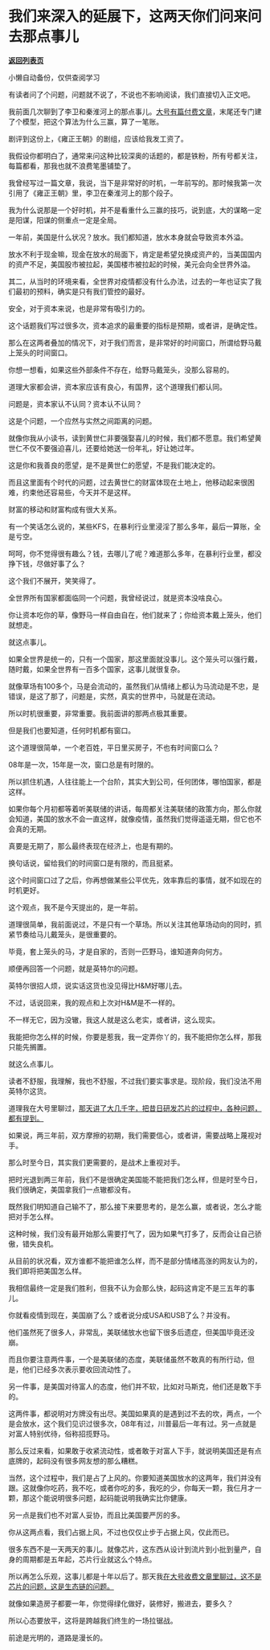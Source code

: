 # 我们来深入的延展下，这两天你们问来问去那点事儿

[**返回列表页**](/gzh/记忆承载3)

小懒自动备份，仅供查阅学习

有读者问了个问题，问题就不说了，不说也不影响阅读，我们直接切入正文吧。

  

我前面几次聊到了李卫和秦淮河上的那点事儿。[大号有篇付费文章](http://mp.weixin.qq.com/s?__biz=MzU0MjYwNDU2Mw==&mid=2247502967&idx=2&sn=80503cafb3e736c76caace8ff2f26117&chksm=fb1aa00bcc6d291d586c19783b1a2482c427ba6127d55357750250ff48990aa73046ff65f5ef&scene=21#wechat_redirect)，末尾还专门建了个模型，把这个算法为什么三赢，算了一笔账。  

  

剧评到这份上，《雍正王朝》的剧组，应该给我发工资了。

  

我假设你都明白了，通常来问这种比较深奥的话题的，都是铁粉，所有号都关注，每篇都看，那我也就不浪费笔墨铺垫了。

  

我曾经写过一篇文章，我说，当下是非常好的时机，一年前写的。那时候我第一次引用了《雍正王朝》里，李卫在秦淮河上的那个段子。

  

我为什么说那是一个好时机，并不是看重什么三赢的技巧，说到底，大的谋略一定是阳谋，阳谋的侧重点一定是全局。  

  

一年前，美国是什么状况？放水。我们都知道，放水本身就会导致资本外溢。  

  

放水不利于现金嘛，现金在放水的局面下，肯定是希望兑换成资产的，当美国国内的资产不足，美国股市被拉起，美国楼市被拉起的时候，美元会向全世界外溢。

  

其二，从当时的环境来看，全世界对疫情都没有什么办法，过去的一年也证实了我们最初的预料，确实是只有我们管控的最好。  

  

安全，对于资本来说，也是非常有吸引力的。  

  

这个话题我们写过很多次，资本追求的最重要的指标是预期，或者讲，是确定性。

  

那么在这两者叠加的情况下，对于我们而言，是非常好的时间窗口，所谓给野马戴上笼头的时间窗口。  

  

你想一想看，如果这些外部条件不存在，给野马戴笼头，没那么容易的。  

  

道理大家都会讲，资本家应该有良心，有国界，这个道理我们都认同。  

  

问题是，资本家认不认同？资本认不认同？

  

这是个问题，一个应然与实然之间距离的问题。

  

就像你我从小读书，读到黄世仁非要强娶喜儿的时候，我们都不愿意。我们希望黄世仁不仅不要强迫喜儿，还要给她送一份年礼，好让她过年。

  

这是你和我善良的愿望，是不是黄世仁的愿望，不是我们能决定的。

  

而且这里面有个时代的问题，过去黄世仁的财富体现在土地上，他移动起来很困难，约束他还容易些，今天并不是这样。  

  

财富的移动和财富构成有很大关系。

  

有一个笑话怎么说的，某些KFS，在暴利行业里浸淫了那么多年，最后一算账，全是亏空。  

  

呵呵，你不觉得很有趣么？钱，去哪儿了呢？难道那么多年，在暴利行业里，都没挣下钱，尽做好事了么？

  

这个我们不展开，笑笑得了。

  

全世界所有国家都面临同一个问题，我曾经说过，就是资本没啥良心。  

  

你让资本吃你的草，像野马一样自由自在，他们就来了；你给资本戴上笼头，他们就想走。  

  

就这点事儿。  

  

如果全世界是统一的，只有一个国家，那这里面就没事儿。这个笼头可以强行戴，随时戴，如果全世界有一百多个国家，这事儿就很复杂。  

  

就像草场有100多个，马是会流动的，虽然我们从情绪上都认为马流动是不忠，是错误，是这了那了，问题是，实然，真实的世界中，马就是在流动。  

  

所以时机很重要，非常重要。我前面讲的那两点极其重要。  

  

但是我们也要知道，任何时机都有窗口。  

  

这个道理很简单，一个老百姓，平日里买房子，不也有时间窗口么？  

  

08年是一次，15年是一次，窗口总是有时限的。

  

所以抓住机遇，人往往能上一个台阶，其实大到公司，任何团体，哪怕国家，都是这样。  

  

如果你每个月初都等着听美联储的讲话，每周都关注美联储的政策方向，那么你就会知道，美国的放水不会一直这样，就像疫情，虽然我们觉得遥遥无期，但它也不会真的无期。  

  

真要是无期了，那么最终表现在经济上，也是有期的。  

  

换句话说，留给我们的时间窗口是有限的，而且挺紧。  

  

这个时间窗口过了之后，你再想做某些公平优先，效率靠后的事情，就不如现在的时机更好。  

  

这个观点，我不是今天提出的，是一年前。

  

道理很简单，我前面说过，不是只有一个草场。所以关注其他草场动向的同时，抓紧节奏给马儿戴笼头，是很重要的。  

  

毕竟，套上笼头的马，才是自家的，否则一匹野马，谁知道奔向何方。

  

顺便再回答一个问题，就是英特尔的问题。  

  

英特尔很招人烦，说实话这货也没见得比H&M好哪儿去。

  

不过，话说回来，我的观点和上次对H&M是不一样的。

  

不一样无它，因为没辙，我这人就是这么老实，或者讲，这么现实。

  

我能把你怎么样的时候，你要是惹我，我一定弄你丫的，我不能把你怎么样，那我只能先搁置。  

  

就这么点事儿。

  

读者不舒服，我理解，我也不舒服，不过我们要实事求是。现阶段，我们没法不用英特尔这货。  

  

道理我在大号里聊过，[那天讲了大几千字，把昔日研发芯片的过程中，各种问题，都有提到。](http://mp.weixin.qq.com/s?__biz=MzU0MjYwNDU2Mw==&mid=2247502967&idx=2&sn=80503cafb3e736c76caace8ff2f26117&chksm=fb1aa00bcc6d291d586c19783b1a2482c427ba6127d55357750250ff48990aa73046ff65f5ef&scene=21#wechat_redirect)  

  

如果说，两三年前，双方摩擦的初期，我们需要信心，或者讲，需要战略上蔑视对手。

  

那么时至今日，其实我们更需要的，是战术上重视对手。

  

把时光退到两三年前，我们不是很确定美国能不能把我们怎么样，但是时至今日，我们很确定，美国拿我们一点辙都没有。  

  

既然我们明知道自己输不了，那么接下来要思考的，是怎么赢，或者说，怎么才能把对手怎么样。  

  

这种时候，我们没有最开始那么需要打气了，因为如果气打多了，反而会让自己骄傲，错失良机。  

  

从目前的状况看，双方谁都不能把谁怎么样，而不是部分情绪高涨的网友认为的，我们即将把美国怎么样。

  

我相信最终一定是我们胜利，但我不认为会那么快，起码这肯定不是三五年的事儿。  

  

你就看疫情到现在，美国崩了么？或者说分成USA和USB了么？并没有。  

  

他们虽然死了很多人，非常乱，美联储放水也留下很多后遗症，但美国毕竟还没崩。  

  

而且你要注意两件事，一个是美联储的态度，美联储虽然不敢真的有所行动，但是，他们已经多次表示要收回流动性了。  

  

另一件事，是美国对待富人的态度，他们并不软，比如对马斯克，他们还是敢下手的。  

  

这两件事，都说明对方牌没有出尽。美国如果真的是遇到过不去的坎，两点，一个是会放水，这个我们见识过很多次，08年有过，川普最后一年有过。另一点就是对富人特别优待，俗称招揽野马。

  

那么反过来看，如果敢于收紧流动性，或者敢于对富人下手，就说明美国还是有点底牌的，起码没有很多网友想的那么糟糕。  

  

当然，这个过程中，我们是占了上风的。你要知道美国放水的这两年，我们并没有跟。这就像你吃药，我不吃，或者你吃的多，我吃的少，你每天一颗，我仨月才一颗，那这个能说明很多问题，起码能说明我确实比你健康。

  

另一点是我们也不对富人妥协，而且比美国要严厉的多。  

  

你从这两点看，我们占据上风，不过也仅仅止步于占据上风，仅此而已。  

  

很多东西不是一天两天的事儿。就像芯片，这东西从设计到流片到小批到量产，自身的周期都是五年起，芯片行业就这么个特点。  

  

所以再怎么乐观，这事儿都是十年以后了。那天我[在大号收费文章里聊过，这不是芯片的问题，这是生态链的问题。](http://mp.weixin.qq.com/s?__biz=MzU0MjYwNDU2Mw==&mid=2247502967&idx=2&sn=80503cafb3e736c76caace8ff2f26117&chksm=fb1aa00bcc6d291d586c19783b1a2482c427ba6127d55357750250ff48990aa73046ff65f5ef&scene=21#wechat_redirect)

  

就像如果造房子都要一年，你觉得绿化做好，装修好，搬进去，要多久？

  

所以心态要放平，这将是跨越我们终生的一场拉锯战。

  

前途是光明的，道路是漫长的。

